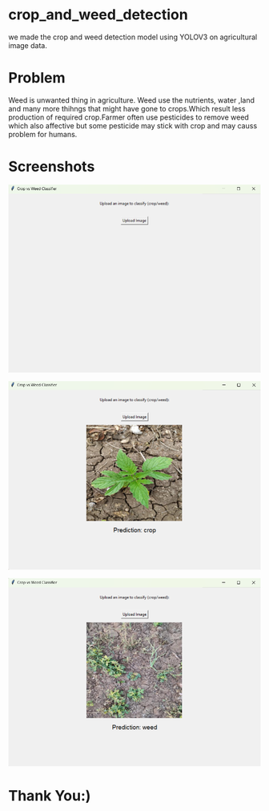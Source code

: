# crop_and_weed_detection
we made the crop and weed detection model using YOLOV3 on agricultural image data.

# Problem
Weed is unwanted thing in agriculture. Weed use the nutrients, water ,land and many more thihngs that might have gone to crops.Which result less production of required crop.Farmer often use pesticides to remove weed which also affective but some pesticide may stick with crop and may causs problem for humans.


# Screenshots
![](https://github.com/tonikareddy2/crop_and_weed_detection/blob/main/screenshots/Home.png)

![](https://github.com/tonikareddy2/crop_and_weed_detection/blob/main/screenshots/output1.png)

![](https://github.com/tonikareddy2/crop_and_weed_detection/blob/main/screenshots/output2.png)


 # Thank You:) 
